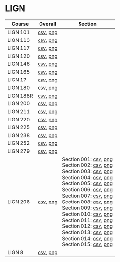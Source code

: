 # LIGN

| Course | Overall | Section |
| ------ | ------- | ------- |
| LIGN 101 | [csv](https://github.com/UCSD-Historical-Enrollment-Data/2025Spring/blob/main/overall/LIGN%20101.csv), [png](https://raw.githubusercontent.com/UCSD-Historical-Enrollment-Data/2025Spring/main/plot_overall/LIGN%20101.png) |  |
| LIGN 113 | [csv](https://github.com/UCSD-Historical-Enrollment-Data/2025Spring/blob/main/overall/LIGN%20113.csv), [png](https://raw.githubusercontent.com/UCSD-Historical-Enrollment-Data/2025Spring/main/plot_overall/LIGN%20113.png) |  |
| LIGN 117 | [csv](https://github.com/UCSD-Historical-Enrollment-Data/2025Spring/blob/main/overall/LIGN%20117.csv), [png](https://raw.githubusercontent.com/UCSD-Historical-Enrollment-Data/2025Spring/main/plot_overall/LIGN%20117.png) |  |
| LIGN 120 | [csv](https://github.com/UCSD-Historical-Enrollment-Data/2025Spring/blob/main/overall/LIGN%20120.csv), [png](https://raw.githubusercontent.com/UCSD-Historical-Enrollment-Data/2025Spring/main/plot_overall/LIGN%20120.png) |  |
| LIGN 146 | [csv](https://github.com/UCSD-Historical-Enrollment-Data/2025Spring/blob/main/overall/LIGN%20146.csv), [png](https://raw.githubusercontent.com/UCSD-Historical-Enrollment-Data/2025Spring/main/plot_overall/LIGN%20146.png) |  |
| LIGN 165 | [csv](https://github.com/UCSD-Historical-Enrollment-Data/2025Spring/blob/main/overall/LIGN%20165.csv), [png](https://raw.githubusercontent.com/UCSD-Historical-Enrollment-Data/2025Spring/main/plot_overall/LIGN%20165.png) |  |
| LIGN 17 | [csv](https://github.com/UCSD-Historical-Enrollment-Data/2025Spring/blob/main/overall/LIGN%2017.csv), [png](https://raw.githubusercontent.com/UCSD-Historical-Enrollment-Data/2025Spring/main/plot_overall/LIGN%2017.png) |  |
| LIGN 180 | [csv](https://github.com/UCSD-Historical-Enrollment-Data/2025Spring/blob/main/overall/LIGN%20180.csv), [png](https://raw.githubusercontent.com/UCSD-Historical-Enrollment-Data/2025Spring/main/plot_overall/LIGN%20180.png) |  |
| LIGN 188R | [csv](https://github.com/UCSD-Historical-Enrollment-Data/2025Spring/blob/main/overall/LIGN%20188R.csv), [png](https://raw.githubusercontent.com/UCSD-Historical-Enrollment-Data/2025Spring/main/plot_overall/LIGN%20188R.png) |  |
| LIGN 200 | [csv](https://github.com/UCSD-Historical-Enrollment-Data/2025Spring/blob/main/overall/LIGN%20200.csv), [png](https://raw.githubusercontent.com/UCSD-Historical-Enrollment-Data/2025Spring/main/plot_overall/LIGN%20200.png) |  |
| LIGN 211 | [csv](https://github.com/UCSD-Historical-Enrollment-Data/2025Spring/blob/main/overall/LIGN%20211.csv), [png](https://raw.githubusercontent.com/UCSD-Historical-Enrollment-Data/2025Spring/main/plot_overall/LIGN%20211.png) |  |
| LIGN 220 | [csv](https://github.com/UCSD-Historical-Enrollment-Data/2025Spring/blob/main/overall/LIGN%20220.csv), [png](https://raw.githubusercontent.com/UCSD-Historical-Enrollment-Data/2025Spring/main/plot_overall/LIGN%20220.png) |  |
| LIGN 225 | [csv](https://github.com/UCSD-Historical-Enrollment-Data/2025Spring/blob/main/overall/LIGN%20225.csv), [png](https://raw.githubusercontent.com/UCSD-Historical-Enrollment-Data/2025Spring/main/plot_overall/LIGN%20225.png) |  |
| LIGN 238 | [csv](https://github.com/UCSD-Historical-Enrollment-Data/2025Spring/blob/main/overall/LIGN%20238.csv), [png](https://raw.githubusercontent.com/UCSD-Historical-Enrollment-Data/2025Spring/main/plot_overall/LIGN%20238.png) |  |
| LIGN 252 | [csv](https://github.com/UCSD-Historical-Enrollment-Data/2025Spring/blob/main/overall/LIGN%20252.csv), [png](https://raw.githubusercontent.com/UCSD-Historical-Enrollment-Data/2025Spring/main/plot_overall/LIGN%20252.png) |  |
| LIGN 279 | [csv](https://github.com/UCSD-Historical-Enrollment-Data/2025Spring/blob/main/overall/LIGN%20279.csv), [png](https://raw.githubusercontent.com/UCSD-Historical-Enrollment-Data/2025Spring/main/plot_overall/LIGN%20279.png) |  |
| LIGN 296 | [csv](https://github.com/UCSD-Historical-Enrollment-Data/2025Spring/blob/main/overall/LIGN%20296.csv), [png](https://raw.githubusercontent.com/UCSD-Historical-Enrollment-Data/2025Spring/main/plot_overall/LIGN%20296.png) | Section 001: [csv](https://github.com/UCSD-Historical-Enrollment-Data/2025Spring/blob/main/section/LIGN%20296_001.csv), [png](https://raw.githubusercontent.com/UCSD-Historical-Enrollment-Data/2025Spring/main/plot_section/LIGN%20296_001.png)<br>Section 002: [csv](https://github.com/UCSD-Historical-Enrollment-Data/2025Spring/blob/main/section/LIGN%20296_002.csv), [png](https://raw.githubusercontent.com/UCSD-Historical-Enrollment-Data/2025Spring/main/plot_section/LIGN%20296_002.png)<br>Section 003: [csv](https://github.com/UCSD-Historical-Enrollment-Data/2025Spring/blob/main/section/LIGN%20296_003.csv), [png](https://raw.githubusercontent.com/UCSD-Historical-Enrollment-Data/2025Spring/main/plot_section/LIGN%20296_003.png)<br>Section 004: [csv](https://github.com/UCSD-Historical-Enrollment-Data/2025Spring/blob/main/section/LIGN%20296_004.csv), [png](https://raw.githubusercontent.com/UCSD-Historical-Enrollment-Data/2025Spring/main/plot_section/LIGN%20296_004.png)<br>Section 005: [csv](https://github.com/UCSD-Historical-Enrollment-Data/2025Spring/blob/main/section/LIGN%20296_005.csv), [png](https://raw.githubusercontent.com/UCSD-Historical-Enrollment-Data/2025Spring/main/plot_section/LIGN%20296_005.png)<br>Section 006: [csv](https://github.com/UCSD-Historical-Enrollment-Data/2025Spring/blob/main/section/LIGN%20296_006.csv), [png](https://raw.githubusercontent.com/UCSD-Historical-Enrollment-Data/2025Spring/main/plot_section/LIGN%20296_006.png)<br>Section 007: [csv](https://github.com/UCSD-Historical-Enrollment-Data/2025Spring/blob/main/section/LIGN%20296_007.csv), [png](https://raw.githubusercontent.com/UCSD-Historical-Enrollment-Data/2025Spring/main/plot_section/LIGN%20296_007.png)<br>Section 008: [csv](https://github.com/UCSD-Historical-Enrollment-Data/2025Spring/blob/main/section/LIGN%20296_008.csv), [png](https://raw.githubusercontent.com/UCSD-Historical-Enrollment-Data/2025Spring/main/plot_section/LIGN%20296_008.png)<br>Section 009: [csv](https://github.com/UCSD-Historical-Enrollment-Data/2025Spring/blob/main/section/LIGN%20296_009.csv), [png](https://raw.githubusercontent.com/UCSD-Historical-Enrollment-Data/2025Spring/main/plot_section/LIGN%20296_009.png)<br>Section 010: [csv](https://github.com/UCSD-Historical-Enrollment-Data/2025Spring/blob/main/section/LIGN%20296_010.csv), [png](https://raw.githubusercontent.com/UCSD-Historical-Enrollment-Data/2025Spring/main/plot_section/LIGN%20296_010.png)<br>Section 011: [csv](https://github.com/UCSD-Historical-Enrollment-Data/2025Spring/blob/main/section/LIGN%20296_011.csv), [png](https://raw.githubusercontent.com/UCSD-Historical-Enrollment-Data/2025Spring/main/plot_section/LIGN%20296_011.png)<br>Section 012: [csv](https://github.com/UCSD-Historical-Enrollment-Data/2025Spring/blob/main/section/LIGN%20296_012.csv), [png](https://raw.githubusercontent.com/UCSD-Historical-Enrollment-Data/2025Spring/main/plot_section/LIGN%20296_012.png)<br>Section 013: [csv](https://github.com/UCSD-Historical-Enrollment-Data/2025Spring/blob/main/section/LIGN%20296_013.csv), [png](https://raw.githubusercontent.com/UCSD-Historical-Enrollment-Data/2025Spring/main/plot_section/LIGN%20296_013.png)<br>Section 014: [csv](https://github.com/UCSD-Historical-Enrollment-Data/2025Spring/blob/main/section/LIGN%20296_014.csv), [png](https://raw.githubusercontent.com/UCSD-Historical-Enrollment-Data/2025Spring/main/plot_section/LIGN%20296_014.png)<br>Section 015: [csv](https://github.com/UCSD-Historical-Enrollment-Data/2025Spring/blob/main/section/LIGN%20296_015.csv), [png](https://raw.githubusercontent.com/UCSD-Historical-Enrollment-Data/2025Spring/main/plot_section/LIGN%20296_015.png) |
| LIGN 8 | [csv](https://github.com/UCSD-Historical-Enrollment-Data/2025Spring/blob/main/overall/LIGN%208.csv), [png](https://raw.githubusercontent.com/UCSD-Historical-Enrollment-Data/2025Spring/main/plot_overall/LIGN%208.png) |  |
